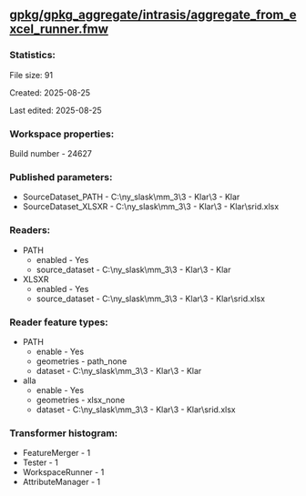 ﻿## [gpkg/gpkg_aggregate/intrasis/aggregate_from_excel_runner.fmw](https://github.com/kicki58/kix_working_dir/blob/master/gpkg/gpkg_aggregate/intrasis/aggregate_from_excel_runner.fmw)

### Statistics:
File size: 91

Created: 2025-08-25

Last edited: 2025-08-25


### Workspace properties:
Build number    - 24627

### Published parameters:
*  SourceDataset_PATH    -   C:\ny_slask\mm_3\3 - Klar\3 - Klar
*  SourceDataset_XLSXR    -   C:\ny_slask\mm_3\3 - Klar\3 - Klar\srid.xlsx

### Readers:
*  PATH
    * enabled    -  Yes
    * source_dataset    -   C:\ny_slask\mm_3\3 - Klar\3 - Klar
*  XLSXR
    * enabled    -  Yes
    * source_dataset    -   C:\ny_slask\mm_3\3 - Klar\3 - Klar\srid.xlsx

### Reader feature types:
*  PATH
    * enable - Yes
    * geometries - path_none
    * dataset - C:\ny_slask\mm_3\3 - Klar\3 - Klar
*  alla
    * enable - Yes
    * geometries - xlsx_none
    * dataset - C:\ny_slask\mm_3\3 - Klar\3 - Klar\srid.xlsx




### Transformer histogram:
*  FeatureMerger    -   1
*  Tester    -   1
*  WorkspaceRunner    -   1
*  AttributeManager    -   1

